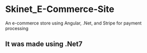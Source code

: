 # Skinet_E-Commerce-Site
An e-commerce store using Angular, .Net, and Stripe for payment processing
## It was made using .Net7
